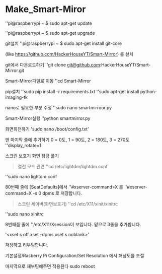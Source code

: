 # Make_Smart-Miror

'<addr>'pi@raspberrypi ~ $ sudo apt-get update


'<addr>'pi@raspberrypi ~ $ sudo apt-get upgrade

git설치
'<addr>'pi@raspberrypi ~ $ sudo apt-get install git-core

(like https://github.com/HackerHouseYT/Smart-Mirror) 를 설치

git에서 다운로드하기
'<addr>'git clone git@github.com:HackerHouseYT/Smart-Mirror.git

Smart-Mirror파일로 이동
'<addr>'cd Smart-Mirror

pip설치
'<addr>'sudo pip install -r requirements.txt
'<addr>'sudo apt-get install python-imaging-tk

nano로 필요한 부분 수정
'<addr>'sudo nano smartmirroor.py

Smart-Mirror실행
'<addr>'python smartmirror.py

화면회전하기
\'sudo nano /boot/config.txt\'

맨 마지막 줄에 추가하기 0 = 0도, 1 = 90도, 2 = 180도, 3 = 270도
'<addr>'display_rotate=1

스크린 보호기 화면 잠금 풀기

>절전 모드 관련
'<addr>'cd /etc/lightdm/lightdm.conf

'<addr>'sudo nano lightdm.conf

80번째 줄에 [SeatDefaults]에서
'<addr>'#xserver-command=X 를
'<addr>'#xserver-command=X -s 0 dpms
로 저장합니다.

>스크린 세이버(화면보호기)
'<addr>'cd /etc/X11/xinit/xinitrc

'<addr>'sudo nano xinitrc

8번째쯤 줄에  '<addr>'/etc/X11/Xsession이 보입니다.
밑으로 3줄을 추가합니다.

'<xset s off
xset -dpms
xset s noblank>'

저장하고 리부팅합니다.

기본설정/Rasberry Pi Configuration/Set Resolution 에서 해상도를 조절

마지막으로 재부팅해주면 적용된다
sudo reboot
